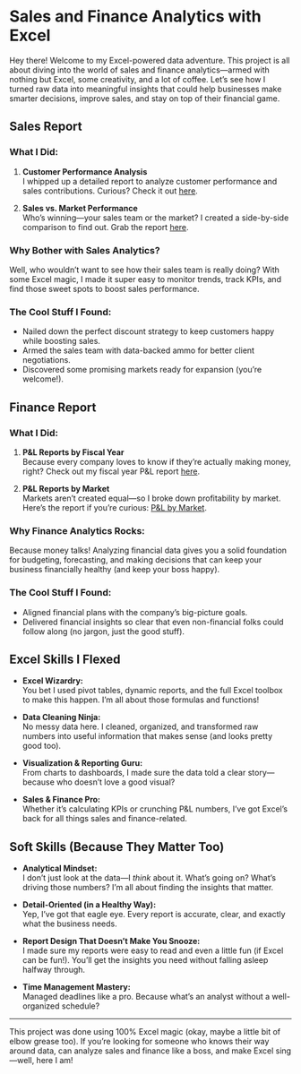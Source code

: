 # Sales and Finance Analytics with Excel

Hey there! Welcome to my Excel-powered data adventure. This project is all about diving into the world of sales and finance analytics—armed with nothing but Excel, some creativity, and a lot of coffee. Let’s see how I turned raw data into meaningful insights that could help businesses make smarter decisions, improve sales, and stay on top of their financial game.

## Sales Report

### What I Did:
1. **Customer Performance Analysis**  
   I whipped up a detailed report to analyze customer performance and sales contributions. Curious? Check it out [here](https://github.com/KirandeepMarala/Excel-Sales_Analysis/blob/main/Customer%20Performance%20Report.pdf).
   
2. **Sales vs. Market Performance**  
   Who’s winning—your sales team or the market? I created a side-by-side comparison to find out. Grab the report [here](https://github.com/KirandeepMarala/Excel-Sales_Analysis/blob/main/Customer%20Performance%20Report.pdf).

### Why Bother with Sales Analytics?
Well, who wouldn’t want to see how their sales team is really doing? With some Excel magic, I made it super easy to monitor trends, track KPIs, and find those sweet spots to boost sales performance.

### The Cool Stuff I Found:
- Nailed down the perfect discount strategy to keep customers happy while boosting sales.
- Armed the sales team with data-backed ammo for better client negotiations.
- Discovered some promising markets ready for expansion (you’re welcome!).

## Finance Report

### What I Did:
1. **P&L Reports by Fiscal Year**  
   Because every company loves to know if they’re actually making money, right? Check out my fiscal year P&L report [here](https://github.com/KirandeepMarala/Excel-Sales_Analysis/blob/main/P%26L%20Statement%20by%20Fiscal%20Year.pdf).
   
2. **P&L Reports by Market**  
   Markets aren’t created equal—so I broke down profitability by market. Here’s the report if you’re curious: [P&L by Market](https://github.com/KirandeepMarala/Excel-Sales_Analysis/blob/main/P%26L%20Statement%20by%20Markets.pdf).

### Why Finance Analytics Rocks:
Because money talks! Analyzing financial data gives you a solid foundation for budgeting, forecasting, and making decisions that can keep your business financially healthy (and keep your boss happy).

### The Cool Stuff I Found:
- Aligned financial plans with the company’s big-picture goals.
- Delivered financial insights so clear that even non-financial folks could follow along (no jargon, just the good stuff).

## Excel Skills I Flexed 

- **Excel Wizardry:**  
   You bet I used pivot tables, dynamic reports, and the full Excel toolbox to make this happen. I’m all about those formulas and functions!

- **Data Cleaning Ninja:**  
   No messy data here. I cleaned, organized, and transformed raw numbers into useful information that makes sense (and looks pretty good too).

- **Visualization & Reporting Guru:**  
   From charts to dashboards, I made sure the data told a clear story—because who doesn’t love a good visual?

- **Sales & Finance Pro:**  
   Whether it’s calculating KPIs or crunching P&L numbers, I’ve got Excel’s back for all things sales and finance-related.

## Soft Skills (Because They Matter Too)

- **Analytical Mindset:**  
   I don’t just look at the data—I *think* about it. What’s going on? What’s driving those numbers? I’m all about finding the insights that matter.

- **Detail-Oriented (in a Healthy Way):**  
   Yep, I’ve got that eagle eye. Every report is accurate, clear, and exactly what the business needs.

- **Report Design That Doesn’t Make You Snooze:**  
   I made sure my reports were easy to read and even a little fun (if Excel can be fun!). You’ll get the insights you need without falling asleep halfway through.

- **Time Management Mastery:**  
   Managed deadlines like a pro. Because what’s an analyst without a well-organized schedule?

---

This project was done using 100% Excel magic (okay, maybe a little bit of elbow grease too). If you’re looking for someone who knows their way around data, can analyze sales and finance like a boss, and make Excel sing—well, here I am!
